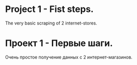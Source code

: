 # Project 1 - Fist steps.
The very basic scraping of 2 internet-stores.
# Проект 1 - Первые шаги.
Очень простое получение данных с 2 интернет-магазинов.
